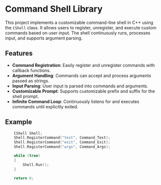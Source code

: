 # Command Shell Library

This project implements a customizable command-line shell in C++ using the `CShell` class. It allows users to register, unregister, and execute custom commands based on user input. The shell continuously runs, processes input, and supports argument parsing.

## Features

- **Command Registration**: Easily register and unregister commands with callback functions.
- **Argument Handling**: Commands can accept and process arguments passed as strings.
- **Input Parsing**: User input is parsed into commands and arguments.
- **Customizable Prompt**: Supports customizable prefix and suffix for the shell prompt.
- **Infinite Command Loop**: Continuously listens for and executes commands until explicitly exited.

## Example
```cpp
    CShell Shell;
    Shell.RegisterCommand("test", Command_Test);
    Shell.RegisterCommand("exit", Command_Exit);
    Shell.RegisterCommand("args", Command_Args);

    while (true)
    {
        Shell.Run();
    }

    return 0;
```
